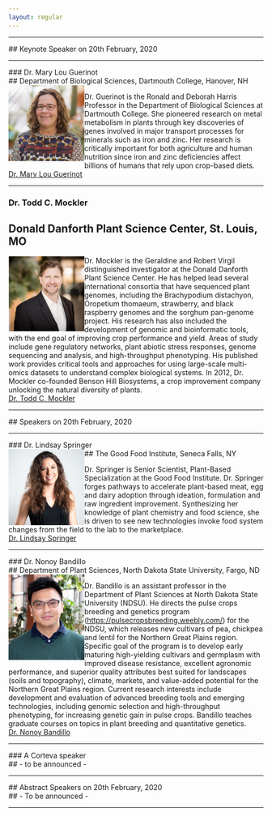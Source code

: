 ```yaml
---
layout: regular
---
```


<hr style="clear: both;" />
## Keynote Speaker on 20th February, 2020
<hr style="clear: both;" />
### Dr. Mary Lou Guerinot <br />
## Department of Biological Sciences, Dartmouth College, Hanover, NH
<img src="/img/2020Guerinot.png" alt="Dr. Mary Lou Guerinot Photo" width="150px" style="float: left" /> 

Dr. Guerinot is the Ronald and Deborah Harris Professor in the Department of Biological Sciences at Dartmouth College. She pioneered research on metal metabolism in plants through key discoveries of genes involved in major transport processes for minerals such as iron and zinc. Her research is critically important for both agriculture and human nutrition since iron and zinc deficiencies affect billions of humans that rely upon crop-based diets. <br /> 
<a href="https://biology.dartmouth.edu/people/mary-lou-guerinot" target="_blank"> Dr. Mary Lou Guerinot </a>

<hr style="clear: both;" />

### Dr. Todd C. Mockler <br />
## Donald Danforth Plant Science Center, St. Louis, MO

<img src="/img/2020Mockler.png" alt="Dr. Todd C. Mockler Photo" width="150px" style="float: left" /> 

Dr. Mockler is the Geraldine and Robert Virgil distinguished investigator at the Donald Danforth Plant Science Center. He has helped lead several international consortia that have sequenced plant genomes, including the Brachypodium distachyon, Oropetium thomaeum, strawberry, and black raspberry genomes and the sorghum pan-genome project. His research has also included the development of genomic and bioinformatic tools, with the end goal of improving crop performance and yield. Areas of study include gene regulatory networks, plant abiotic stress responses, genome sequencing and analysis, and high-throughput phenotyping. His published work provides critical tools and approaches for using large-scale multi-omics datasets to understand complex biological systems. In 2012, Dr. Mockler co-founded Benson Hill Biosystems, a crop improvement company unlocking the natural diversity of plants. <br /> 
<a href="https://www.danforthcenter.org/scientists-research/principal-investigators/todd-mockler" target="_blank"> Dr. Todd C. Mockler </a>



<hr style="clear: both;" />
## Speakers on 20th February, 2020
<hr style="clear: both;" />
### Dr. Lindsay Springer <br />
## The Good Food Institute, Seneca Falls, NY
<img src="/img/2020Springer.png" alt="Dr. Lindsay Springer Photo"  width="150px" style="float: left" /> 

Dr. Springer is Senior Scientist, Plant-Based Specialization at the Good Food Institute. Dr. Springer forges pathways to accelerate plant-based meat, egg and dairy adoption through ideation, formulation and raw ingredient improvement. Synthesizing her knowledge of plant chemistry and food science, she is driven to see new technologies invoke food system changes from the field to the lab to the marketplace. <br /> 
<a href="https://www.gfi.org/our-team" target="_blank"> Dr. Lindsay Springer </a>

<hr style="clear: both;" />
### Dr. Nonoy Bandillo <br />
## Department of Plant Sciences, North Dakota State University, Fargo, ND
<img src="/img/2020Bandillo.png" alt="Dr. Nonoy Bandillo Photo" width="150px" style="float: left" /> 

Dr. Bandillo is an assistant professor in the Department of Plant Sciences at North Dakota State University (NDSU). He directs the pulse crops breeding and genetics program (https://pulsecropsbreeding.weebly.com/) for the NDSU, which releases new cultivars of pea, chickpea and lentil for the Northern Great Plains region. Specific goal of the program is to develop early maturing high-yielding cultivars and germplasm with improved disease resistance, excellent agronomic performance, and superior quality attributes best suited for landscapes (soils and topography), climate, markets, and value-added potential for the Northern Great Plains region. Current research interests include development and evaluation of advanced breeding tools and emerging technologies, including genomic selection and high-throughput phenotyping, for increasing genetic gain in pulse crops. Bandillo teaches graduate courses on topics in plant breeding and quantitative genetics. <br /> 
<a href="https://www.ag.ndsu.edu/plantsciences/people/faculty/bandillo" target="_blank"> Dr. Nonoy Bandillo </a>

<hr style="clear: both;" />
### A Corteva speaker <br />
## - to be announced - 



<hr style="clear: both;" />
## Abstract Speakers on 20th February, 2020 <br />
## - To be announced -
<hr style="clear: both;" />

